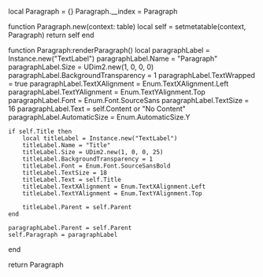 local Paragraph = {}
Paragraph.__index = Paragraph

function Paragraph.new(context: table)
	local self = setmetatable(context, Paragraph)
	return self
end

function Paragraph:renderParagraph()
	local paragraphLabel = Instance.new("TextLabel")
	paragraphLabel.Name = "Paragraph"
	paragraphLabel.Size = UDim2.new(1, 0, 0, 0)
	paragraphLabel.BackgroundTransparency = 1
	paragraphLabel.TextWrapped = true
	paragraphLabel.TextXAlignment = Enum.TextXAlignment.Left
	paragraphLabel.TextYAlignment = Enum.TextYAlignment.Top
	paragraphLabel.Font = Enum.Font.SourceSans
	paragraphLabel.TextSize = 16
	paragraphLabel.Text = self.Content or "No Content"
	paragraphLabel.AutomaticSize = Enum.AutomaticSize.Y
	
	if self.Title then
		local titleLabel = Instance.new("TextLabel")
		titleLabel.Name = "Title"
		titleLabel.Size = UDim2.new(1, 0, 0, 25)
		titleLabel.BackgroundTransparency = 1
		titleLabel.Font = Enum.Font.SourceSansBold
		titleLabel.TextSize = 18
		titleLabel.Text = self.Title
		titleLabel.TextXAlignment = Enum.TextXAlignment.Left
		titleLabel.TextYAlignment = Enum.TextYAlignment.Top

		titleLabel.Parent = self.Parent
	end

	paragraphLabel.Parent = self.Parent
	self.Paragraph = paragraphLabel
end

return Paragraph
